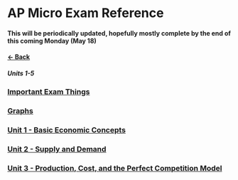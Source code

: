 # AP Micro Exam Reference
#### This will be periodically updated, hopefully mostly complete by the end of this coming Monday (May 18)
#### [&larr; Back](../README.md)
##### Units 1-5
### [Important Exam Things](IET.md)
### [Graphs](Micro%20Graphs.pdf)
### [Unit 1 - Basic Economic Concepts](1BEC.md)
### [Unit 2 - Supply and Demand](2SD.md)
### [Unit 3 - Production, Cost, and the Perfect Competition Model](3PCPCM.md)